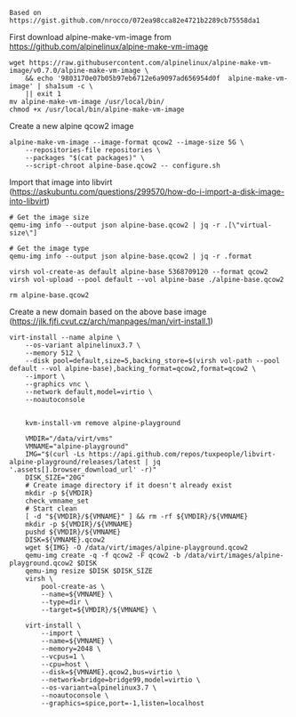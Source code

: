     Based on https://gist.github.com/nrocco/072ea98cca82e4721b2289cb75558da1

First download alpine-make-vm-image from https://github.com/alpinelinux/alpine-make-vm-image

    wget https://raw.githubusercontent.com/alpinelinux/alpine-make-vm-image/v0.7.0/alpine-make-vm-image \
        && echo '9803170e07b05b97eb6712e6a9097ad656954d0f  alpine-make-vm-image' | sha1sum -c \
        || exit 1
    mv alpine-make-vm-image /usr/local/bin/
    chmod +x /usr/local/bin/alpine-make-vm-image


Create a new alpine qcow2 image

    alpine-make-vm-image --image-format qcow2 --image-size 5G \
        --repositories-file repositories \
        --packages "$(cat packages)" \
        --script-chroot alpine-base.qcow2 -- configure.sh


Import that image into libvirt (https://askubuntu.com/questions/299570/how-do-i-import-a-disk-image-into-libvirt)

    # Get the image size
    qemu-img info --output json alpine-base.qcow2 | jq -r .[\"virtual-size\"]
    
    # Get the image type
    qemu-img info --output json alpine-base.qcow2 | jq -r .format

    virsh vol-create-as default alpine-base 5368709120 --format qcow2
    virsh vol-upload --pool default --vol alpine-base ./alpine-base.qcow2
    
    rm alpine-base.qcow2


Create a new domain based on the above base image (https://jlk.fjfi.cvut.cz/arch/manpages/man/virt-install.1)

    virt-install --name alpine \
        --os-variant alpinelinux3.7 \
        --memory 512 \
        --disk pool=default,size=5,backing_store=$(virsh vol-path --pool default --vol alpine-base),backing_format=qcow2,format=qcow2 \
        --import \
        --graphics vnc \
        --network default,model=virtio \
        --noautoconsole


        kvm-install-vm remove alpine-playground

        VMDIR="/data/virt/vms"
        VMNAME="alpine-playground"
        IMG="$(curl -Ls https://api.github.com/repos/tuxpeople/libvirt-alpine-playground/releases/latest | jq '.assets[].browser_download_url' -r)"
        DISK_SIZE="20G"
        # Create image directory if it doesn't already exist
        mkdir -p ${VMDIR}
        check_vmname_set
        # Start clean
        [ -d "${VMDIR}/${VMNAME}" ] && rm -rf ${VMDIR}/${VMNAME}
        mkdir -p ${VMDIR}/${VMNAME}
        pushd ${VMDIR}/${VMNAME}
        DISK=${VMNAME}.qcow2
        wget ${IMG} -O /data/virt/images/alpine-playground.qcow2
        qemu-img create -q -f qcow2 -F qcow2 -b /data/virt/images/alpine-playground.qcow2 $DISK
        qemu-img resize $DISK $DISK_SIZE
        virsh \
            pool-create-as \
            --name=${VMNAME} \
            --type=dir \
            --target=${VMDIR}/${VMNAME} \

        virt-install \
            --import \
            --name=${VMNAME} \
            --memory=2048 \
            --vcpus=1 \
            --cpu=host \
            --disk=${VMNAME}.qcow2,bus=virtio \
            --network=bridge=bridge99,model=virtio \
            --os-variant=alpinelinux3.7 \
            --noautoconsole \
            --graphics=spice,port=-1,listen=localhost
